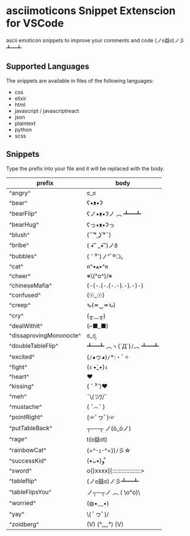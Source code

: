 # asciimoticons Snippet Extenscion for VSCode

ascii emoticon snippets to improve your comments and code (ノಠ益ಠ)ノ彡┻━┻

## Supported Languages

The snippets are available in files of the following languages:

- css
- elixir
- html
- javascript / javascriptreact
- json
- plaintext
- python
- scss

## Snippets

Type the prefix into your file and it will be replaced with the body.

| prefix | body |
| ------ | ---- |
| ^angry^ | ಠ_ಠ |
| ^bear^ | ʕ•ᴥ•ʔ |
| ^bearFlip^ | ʕノ•ᴥ•ʔノ ︵ ┻━┻ |
| ^bearHug^ | ʕっ•ᴥ•ʔっ |
| ^blush^ | (˵ ͡° ͜ʖ ͡°˵) |
| ^bribe^ | ( •͡˘ _•͡˘)ノð |
| ^bubbles^ | ( ˘ ³˘)ノ°ﾟº❍｡ |
| ^cat^ | ฅ^•ﻌ•^ฅ |
| ^cheer^ | ※\\(^o^)/※ |
| ^chineseMafia^ | (-(-.(-.(-.-).-).-)-) |
| ^confused^ | (☉_☉) |
| ^creep^ | ԅ(≖‿≖ԅ) |
| ^cry^ | (╥﹏╥) |
| ^dealWithIt^ | (⌐■_■) |
| ^dissaprovingMononocle^ | ಠ_ರೃ |
| ^doubleTableFlip^ | ┻━┻ ︵ヽ(`Д´)ﾉ︵ ┻━┻ |
| ^excited^ | (ﾉ◕ヮ◕)ﾉ*:・ﾟ✧ |
| ^fight^ | (ง •̀_•́)ง |
| ^heart^| ❤ |
| ^kissing^ | ( ˘ ³˘)♥ |
| ^meh^ | ¯\\_(ツ)_/¯ |
| ^mustache^ | ( ˇ෴ˇ ) |
| ^pointRight^ | (☞ﾟヮﾟ)☞ |
| ^putTableBack^ | ┬──┬ ノ(ò_óノ) |
| ^rage^ | t(ಠ益ಠt) |
| ^rainbowCat^ | (=^･ｪ･^=))ﾉ彡☆ |
| ^successKid^ | (•̀ᴗ•́)و ̑̑  |
| ^sword^ | o()xxxx[{::::::::::::::::::> |
| ^tableflip^ | (ノಠ益ಠ)ノ彡┻━┻ |
| ^tableFlipsYou^ | ノ┬─┬ノ ︵ ( \\o°o)\\ |
| ^worried^ | (◍•﹏•) |
| ^yay^ | \\( ﾟヮﾟ)/ |
| ^zoidberg^ | (V) (°,,,,°) (V) |